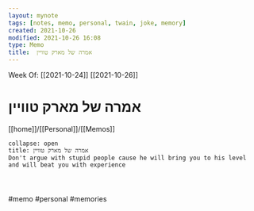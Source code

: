 ```yaml
---
layout: mynote
tags: [notes, memo, personal, twain, joke, memory] 
created: 2021-10-26
modified: 2021-10-26 16:08
type: Memo
title:  אמרה של מארק טוויין 
---
```

Week Of: [[2021-10-24]]
[[2021-10-26]]

#   אמרה של מארק טוויין 
[[home]]/[[Personal]]/[[Memos]]


```ad-note
collapse: open
title: אמרה של מארק טוויין
Don't argue with stupid people cause he will bring you to his level and will beat you with experience


```
 
#
#memo 
#personal
#memories